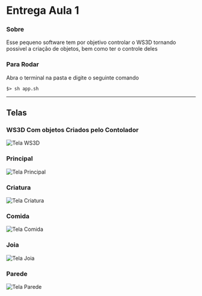 # Entrega Aula 1

### Sobre

Esse pequeno software tem por objetivo controlar o WS3D tornando possivel a criação de objetos, bem como ter o controle deles

### Para Rodar

Abra o terminal na pasta e digite o seguinte comando

```
$> sh app.sh
```
---
## Telas

### WS3D Com objetos Criados pelo Contolador
![Tela WS3D](src/main/java/resources/WS3DObjetosCriados.png)
### Principal
![Tela Principal](src/main/java/resources/TelaPrincipal.png)
### Criatura
![Tela Criatura](src/main/java/resources/TelaCriatura.png)
### Comida
![Tela Comida](src/main/java/resources/TelaComida.png)
### Joia
![Tela Joia](src/main/java/resources/TelaJoia.png)
### Parede
![Tela Parede](src/main/java/resources/TelaParede.png)
